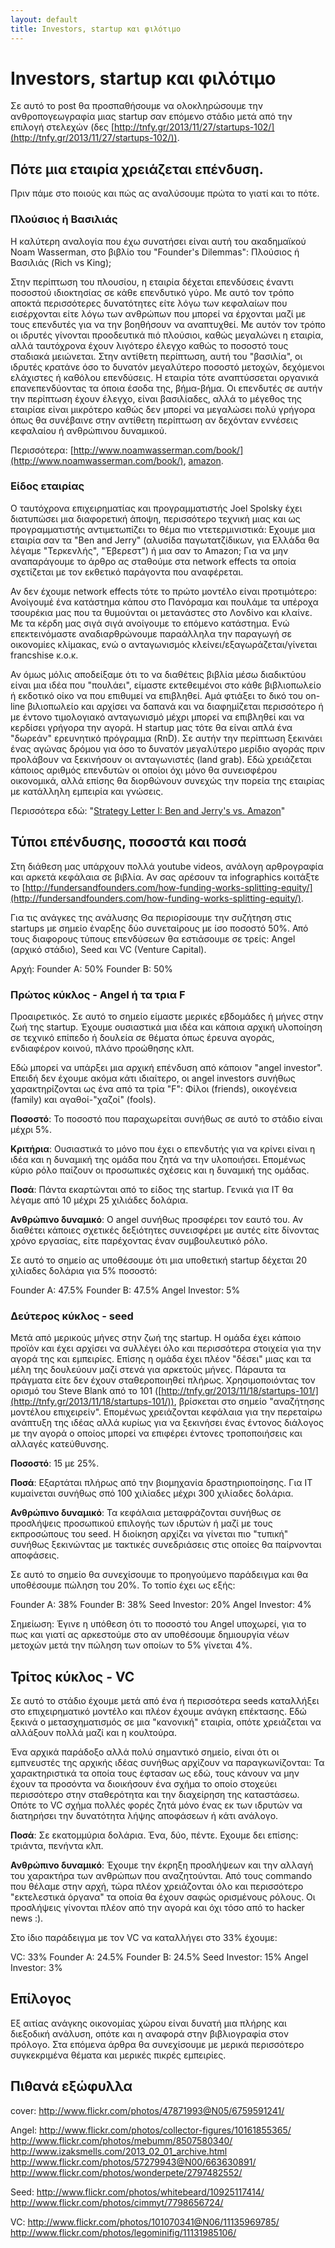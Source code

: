```yaml
---
layout: default
title: Investors, startup και φιλότιμο
---
```


# Investors, startup και φιλότιμο

Σε αυτό το post θα προσπαθήσουμε να ολοκληρώσουμε την ανθροπογεωγραφία μιας startup σαν επόμενο στάδιο μετά από την επιλογή στελεχών (δες [http://tnfy.gr/2013/11/27/startups-102/](http://tnfy.gr/2013/11/27/startups-102/)).

## Πότε μια εταιρία χρειάζεται επένδυση.

Πριν πάμε στο ποιούς και πώς ας αναλύσουμε πρώτα το γιατί και το πότε.

### Πλούσιος ή Βασιλιάς

Η καλύτερη αναλογία που έχω συνατήσει είναι αυτή του ακαδημαϊκού Noam Wasserman, στο βιβλίο του "Founder's Dilemmas": Πλούσιος ή Βασιλιάς (Rich vs King);

Στην περίπτωση του πλουσίου, η εταιρία δέχεται επενδύσεις έναντι ποσοστού ιδιοκτησίας σε κάθε επενδυτικό γύρο. Με αυτό τον τρόπο αποκτά περισσότερες δυνατότητες είτε λόγω των κεφαλαίων που εισέρχονται είτε λόγω των ανθρώπων που μπορεί να έρχονται μαζί με τους επενδυτές για να την βοηθήσουν να αναπτυχθεί. Με αυτόν τον τρόπο οι ιδρυτές γίνονται προοδευτικά πιό πλούσιοι, καθώς μεγαλώνει η εταιρία, αλλά ταυτόχρονα έχουν λιγότερο έλεγχο καθώς το ποσοστό τους σταδιακά μειώνεται. Στην αντίθετη περίπτωση, αυτή του "βασιλία", οι ιδρυτές κρατάνε όσο το δυνατόν μεγαλύτερο ποσοστό μετοχών, δεχόμενοι ελάχιστες ή καθόλου επενδύσεις. Η εταιρία τότε αναπτύσσεται οργανικά επανεπενδύοντας τα όποια έσοδα της, βήμα-βήμα. Οι επενδυτές σε αυτήν την περίπτωση έχουν έλεγχο, είναι βασιλίαδες, αλλά το μέγεθος της εταιρίαε είναι μικρότερο καθώς δεν μπορεί να μεγαλώσει πολύ γρήγορα όπως θα συνέβαινε στην αντίθετη περίπτωση αν δεχόνταν εννέσεις κεφαλαίου ή ανθρώπινου δυναμικού.

Περισσότερα: [http://www.noamwasserman.com/book/](http://www.noamwasserman.com/book/), [amazon](http://www.amazon.co.uk/Noam-Wasserman/e/B0077D65S4).

### Είδος εταιρίας

Ο ταυτόχρονα επιχειρηματίας και προγραμματιστής Joel Spolsky έχει διατυπώσει μια διαφορετική άποψη, περισσότερο τεχνική μιας και ως προγραμματιστής αντιμετωπίζει το θέμα πιο ντετερμινιστικά: Εχουμε μια εταιρία σαν τα "Ben and Jerry" (αλυσίδα παγωτατζίδικων, για Ελλάδα θα λέγαμε "Τερκενλής", "Έβερεστ") ή μια σαν το Amazon; Για να μην αναπαράγουμε το άρθρο ας σταθούμε στα network effects τα οποία σχετίζεται με τον εκθετικό παράγοντα που αναφέρεται.

Αν δεν έχουμε network effects τότε το πρώτο μοντέλο είναι προτιμότερο: Ανοίγουμέ ένα κατάστημα κάπου στο Πανόραμα και πουλάμε τα υπέροχα τσουρέκια μας που τα θυμούνται οι μετανάστες στο Λονδίνο και κλαίνε. Με τα κέρδη μας σιγά σιγά ανοίγουμε το επόμενο κατάστημα. Ενώ επεκτεινόμαστε αναδιαρθρώνουμε παραάλληλα την παραγωγή σε οικονομίες κλίμακας, ενώ ο ανταγωνισμός κλείνει/εξαγωράζεται/γίνεται francshise κ.ο.κ.

Αν όμως μόλις αποδείξαμε ότι το να διαθέτεις βιβλία μέσω διαδικτύου είναι μια ιδέα που "πουλάει", είμαστε εκτεθειμένοι στο κάθε βιβλιοπωλείο ή εκδοτικό οίκο να που επιθυμεί να επιβληθεί. Αμά φτιάξει το δικό του on-line βιλιοπωλείο και αρχίσει να δαπανά και να διαφημίζεται περισσότερο ή με έντονο τιμολογιακό ανταγωνισμό μέχρι μπορεί να επιβληθεί και να κερδίσει γρήγορα την αγορά. Η startup μας τότε θα είναι απλά ένα "δωρεάν" ερευνητικό πρόγραμμα (RnD). Σε αυτήν την περίπτωση ξεκινάει ένας αγώνας δρόμου για όσο το δυνατόν μεγαλύτερο μερίδιο αγοράς πριν προλάβουν να ξεκινήσουν οι ανταγωνιστές (land grab). Εδώ χρειάζεται κάποιος αριθμός επενδυτών οι οποίοι όχι μόνο θα συνεισφέρου οικονομικά, αλλά  επίσης θα διορθώνουν συνεχώς την πορεία της εταιρίας με κατάλληλη εμπειρία και γνώσεις.

Περισσότερα εδώ: "[Strategy Letter I: Ben and Jerry's vs. Amazon](http://www.joelonsoftware.com/articles/fog0000000056.html)"

## Τύποι επένδυσης, ποσοστά και ποσά

Στη διάθεση μας υπάρχουν πολλά youtube videos, ανάλογη αρθρογραφία και αρκετά κεφάλαια σε βιβλία. Aν σας αρέσουν τα infographics κοιτάξτε το [http://fundersandfounders.com/how-funding-works-splitting-equity/](http://fundersandfounders.com/how-funding-works-splitting-equity/).

Για τις ανάγκες της ανάλυσης Θα περιορίσουμε την συζήτηση στις startups με σημείο έναρξης δύο συνεταίρους με ίσο ποσοστό 50%. Από τους διαφορους τύπους επενδύσεων θα εστιάσουμε σε τρείς: Angel (αρχικό στάδιο), Seed και VC (Venture Capital).

Αρχή:
Founder A: 50%
Founder B: 50%

### Πρώτος κύκλος - Angel ή τα τρια F

Προαιρετικός. Σε αυτό το σημείο είμαστε μερικές εβδομάδες ή μήνες στην ζωή της startup. Έχουμε ουσιαστικά μια ιδέα και κάποια αρχική υλοποίηση σε τεχνικό επίπεδο ή δουλεία σε θέματα όπως έρευνα αγοράς, ενδιαφέρον κοινού, πλάνο προώθησης κλπ.

Εδώ μπορεί να υπάρξει μια αρχική επένδυση από κάποιον "angel investor". Επειδή δεν έχουμε ακόμα κάτι ιδιαίτερο, οι angel investors συνήθως χαρακτηρίζονται ως ένα από τα τρία "F": Φίλοι (friends), οικογένεια (family) και αγαθοί-"χαζοί" (fools).

**Ποσοστό**: Το ποσοστό που παραχωρείται συνήθως σε αυτό το στάδιο είναι μέχρι 5%. 

**Κριτήρια**: Ουσιαστικά το μόνο που έχει ο επενδυτής για να κρίνει είναι η ιδέα και η δυναμική της ομάδα που ζητά να την υλοποιήσει. Επομένως κύριο ρόλο παίζουν οι προσωπικές σχέσεις και η δυναμική της ομάδας.

**Ποσά**: Πάντα εκαρτώνται από το είδος της startup. Γενικά για IT θα λέγαμε από 10 μέχρι 25 χιλιάδες δολάρια.

**Ανθρώπινο δυναμικό**: Ο angel συνήθως προσφέρει τον εαυτό του. Αν διαθέτει κάποιες σχετικές δεξιότητες συνεισφέρει με αυτές είτε δίνοντας χρόνο εργασίας, είτε παρέχοντας έναν συμβουλευτικό ρόλο.

Σε αυτό το σημείο ας υποθέσουμε ότι μια υποθετική startup δέχεται 20 χιλίαδες δολάρια για 5% ποσοστό:

Founder A: 47.5%
Founder B: 47.5%
Angel Investor: 5%

### Δεύτερος κύκλος - seed

Μετά από μερικούς μήνες στην ζωή της startup. Η ομάδα έχει κάποιο προϊόν και έχει αρχίσει να συλλέγει όλο και περισσότερα στοιχεία για την αγορά της και εμπειρίες. Επίσης η ομάδα έχει πλέον "δέσει" μιας και τα μέλη της δουλεύουν μαζί στενά για αρκετούς μήνες. Πάραυτα τα πράγματα είτε δεν έχουν σταθεροποιηθεί πλήρως. Χρησιμοποιόντας τον ορισμό του Steve Blank από το 101 ([http://tnfy.gr/2013/11/18/startups-101/](http://tnfy.gr/2013/11/18/startups-101/)), βρίσκεται στο σημείο "αναζήτησης μοντέλου επιχειρείν". Επομένως χρειάζονται κεφάλαια για την περεταίρω ανάπτυξη της ιδέας αλλά κυρίως για να ξεκινήσει ένας έντονος διάλογος με την αγορά ο οποίος μπορεί να επιφέρει έντονες τροποποιήσεις και αλλαγές κατεύθυνσης.

**Ποσοστό**: 15 με 25%.

**Ποσά**: Εξαρτάται πλήρως από την βιομηχανία δραστηριοποίησης. Για IT κυμαίνεται συνήθως σπό 100 χιλίαδες μέχρι 300 χιλίαδες δολάρια.

**Ανθρώπινο δυναμικό**: Τα κεφάλαια μεταφράζονται συνήθως σε προσλήψεις προσωπικού επιλογής των ιδρυτών ή μαζί με τους εκπροσώπους του seed. Η διοίκηση αρχίζει να γίνεται πιο "τυπική" συνήθως ξεκινώντας με τακτικές συνεδριάσεις στις οποίες θα παίρνονται αποφάσεις.

Σε αυτό το σημείο θα συνεχίσουμε το προηγούμενο παράδειγμα και θα υποθέσουμε  πώληση του 20%. Το τοπίο έχει ως εξής:

Founder A: 38%
Founder B: 38%
Seed Investor: 20%
Angel Investor: 4%

Σημείωση: Έγινε η υπόθεση ότι το ποσοστό του Angel υποχωρεί, για το πως και γιατί ας αρκεστούμε στο αν υποθέσουμε δημιουργία νέων μετοχών μετά την πώληση των οποίων το 5% γίνεται 4%.

## Τρίτος κύκλος - VC

Σε αυτό το στάδιο έχουμε μετά από ένα ή περισσότερα seeds καταλλήξει στο επιχειρηματικό μοντέλο και πλέον έχουμε ανάγκη επέκτασης. Εδώ ξεκινά ο μετασχηματισμός σε μια "κανονική" εταιρία, οπότε χρειάζεται να αλλάξουν πολλά μαζί και η κουλτούρα.

Ένα αρχικά παράδοξο αλλά πολύ σημαντικό σημείο, είναι ότι οι εμπνευστές της αρχικής ιδέας συνήθως αρχίζουν να παραγκωνίζονται: Τα χαρακτηριστικά τα οποία τους έφτασαν ως εδώ, τους κάνουν να μην έχουν τα προσόντα να διοικήσουν ένα σχήμα το οποίο στοχεύει περισσότερο στην σταθερότητα και την διαχείρηση της καταστάσεω. Οπότε το VC σχήμα πολλές φορές ζητά μόνο ένας εκ των ιδρυτών να διατηρήσει την δυνατότητα λήψης αποφάσεων ή κάτι ανάλογο.

**Ποσά**: Σε εκατομμύρια δολάρια. Ένα, δύο, πέντε. Εχουμε δει επίσης: τριάντα, πενήντα κλπ.

**Ανθρώπινο δυναμικό**: Έχουμε την έκρηξη προσλήψεων και την αλλαγή του χαρακτήρα των ανθρώπων που αναζητούνται. Από τους commando που θέλαμε στην αρχή, τώρα πλέον χρειάζονται όλο και περισσότερο "εκτελεστικά όργανα" τα οποία θα έχουν σαφώς ορισμένους ρόλους. Οι προσλήψεις γίνονται πλέον από την αγορά και όχι τόσο από το hacker news :).

Στο ίδιο παράδειγμα με τον VC να καταλλήγει στο 33% έχουμε:

VC: 33%
Founder A: 24.5%
Founder B: 24.5%
Seed Investor: 15%
Angel Investor: 3%

## Επίλογος

Εξ αιτίας ανάγκης οικονομίας χώρου είναι δυνατή μια πλήρης και διεξοδική ανάλυση, οπότε και η αναφορά στην βιβλιογραφία στον πρόλογο. Στα επόμενα άρθρα θα συνεχίσουμε με μερικά περισσότερο συγκεκριμένα θέματα και μερικές πικρές εμπειρίες.

## Πιθανά εξώφυλλα

cover: http://www.flickr.com/photos/47871993@N05/6759591241/

Angel:
http://www.flickr.com/photos/collector-figures/10161855365/
http://www.flickr.com/photos/mebumm/8507580340/
http://www.izaksmells.com/2013_02_01_archive.html
http://www.flickr.com/photos/57279943@N00/663630891/
http://www.flickr.com/photos/wonderpete/2797482552/

Seed:
http://www.flickr.com/photos/whitebeard/10925117414/
http://www.flickr.com/photos/cimmyt/7798656724/

VC:
http://www.flickr.com/photos/101070341@N06/11135969785/
http://www.flickr.com/photos/legominifig/11131985106/
